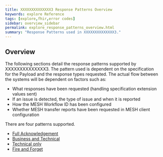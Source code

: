 ```yaml
---
title: XXXXXXXXXXXXXX3 Response Patterns Overview
keywords: explore Reference
tags: [explore,fhir,error codes]
sidebar: overview_sidebar
permalink: explore_response_patterns_overview.html
summary: "Response Patterns used in XXXXXXXXXXXXXX3."
---
```




## Overview ##

The following sections detail the response patterns supported by XXXXXXXXXXXXXX3. The pattern used is dependent on the specification for the Payload and the response types requested.
The actual flow between the systems will be dependent on factors such as:

- What responses have been requested (handling specification extension values sent)
- If an issue is detected, the type of issue and when it is reported
- How the MESH Workflow ID has been configured
- Whether MESH transfer reports have been requested in MESH client configuration

There are four patterns supported.

- [Full Acknowledgement](explore_response_patterns_1.html)
- [Business and Technical](explore_response_patterns_2.html)
- [Technical only](explore_response_patterns_3.html)
- [Fire and Forget](explore_response_patterns_4.html)
 


